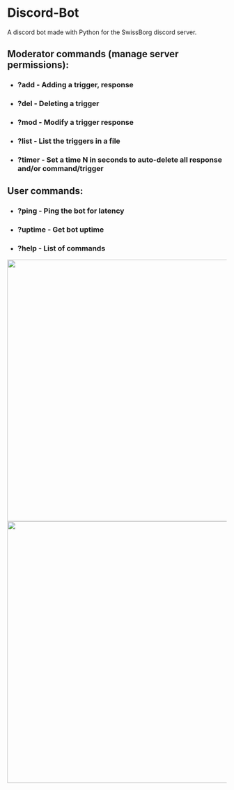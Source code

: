 # Discord-Bot
A discord bot made with Python for the SwissBorg discord server.

## Moderator commands (manage server permissions):

  - ### ?add    -   Adding a trigger, response
  - ### ?del    -   Deleting a trigger
  - ### ?mod    -   Modify a trigger response
  - ### ?list   -   List the triggers in a file
  - ### ?timer  -   Set a time N in seconds to auto-delete all response and/or command/trigger

## User commands:

   - ### ?ping    -  Ping the bot for latency
  - ###  ?uptime  -  Get bot uptime
   - ### ?help    -  List of commands

<img src= https://user-images.githubusercontent.com/52018183/96628002-075a4080-12e8-11eb-95dd-4b6bf6e25ad3.png width="600">
<img src= https://user-images.githubusercontent.com/52018183/96628718-fe1da380-12e8-11eb-8787-4c7ff537a310.png width="600">
